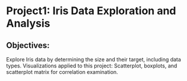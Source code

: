 # Project1: Iris Data Exploration and Analysis

## Objectives: 
Explore Iris data by determining the size and their target, including data types. 
Visualizations applied to this project: Scatterplot, boxplots, and scatterplot matrix for correlation examination.
